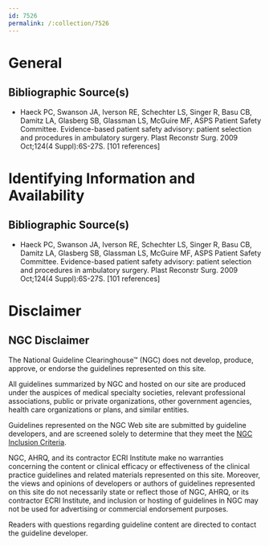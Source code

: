 ```yaml
---
id: 7526
permalink: /:collection/7526
---
```


# General

## Bibliographic Source(s)

- Haeck PC, Swanson JA, Iverson RE, Schechter LS, Singer R, Basu CB, Damitz LA, Glasberg SB, Glassman LS, McGuire MF, ASPS Patient Safety Committee. Evidence-based patient safety advisory: patient selection and procedures in ambulatory surgery. Plast Reconstr Surg. 2009 Oct;124(4 Suppl):6S-27S. [101 references]

# Identifying Information and Availability

## Bibliographic Source(s)

- Haeck PC, Swanson JA, Iverson RE, Schechter LS, Singer R, Basu CB, Damitz LA, Glasberg SB, Glassman LS, McGuire MF, ASPS Patient Safety Committee. Evidence-based patient safety advisory: patient selection and procedures in ambulatory surgery. Plast Reconstr Surg. 2009 Oct;124(4 Suppl):6S-27S. [101 references]

# Disclaimer

## NGC Disclaimer

The National Guideline Clearinghouse™ (NGC) does not develop, produce, approve, or endorse the guidelines represented on this site.

All guidelines summarized by NGC and hosted on our site are produced under the auspices of medical specialty societies, relevant professional associations, public or private organizations, other government agencies, health care organizations or plans, and similar entities.

Guidelines represented on the NGC Web site are submitted by guideline developers, and are screened solely to determine that they meet the [NGC Inclusion Criteria](/help-and-about/summaries/inclusion-criteria).

NGC, AHRQ, and its contractor ECRI Institute make no warranties concerning the content or clinical efficacy or effectiveness of the clinical practice guidelines and related materials represented on this site. Moreover, the views and opinions of developers or authors of guidelines represented on this site do not necessarily state or reflect those of NGC, AHRQ, or its contractor ECRI Institute, and inclusion or hosting of guidelines in NGC may not be used for advertising or commercial endorsement purposes.

Readers with questions regarding guideline content are directed to contact the guideline developer.

